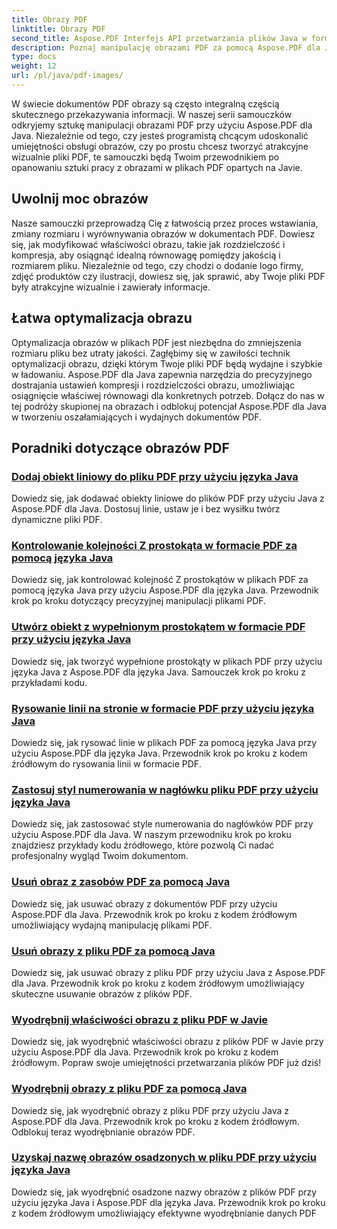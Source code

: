 ```yaml
---
title: Obrazy PDF
linktitle: Obrazy PDF
second_title: Aspose.PDF Interfejs API przetwarzania plików Java w formacie Java
description: Poznaj manipulację obrazami PDF za pomocą Aspose.PDF dla Java. Dowiedz się, jak bez wysiłku wstawiać, modyfikować i optymalizować obrazy w plikach PDF.
type: docs
weight: 12
url: /pl/java/pdf-images/
---
```


W świecie dokumentów PDF obrazy są często integralną częścią skutecznego przekazywania informacji. W naszej serii samouczków odkryjemy sztukę manipulacji obrazami PDF przy użyciu Aspose.PDF dla Java. Niezależnie od tego, czy jesteś programistą chcącym udoskonalić umiejętności obsługi obrazów, czy po prostu chcesz tworzyć atrakcyjne wizualnie pliki PDF, te samouczki będą Twoim przewodnikiem po opanowaniu sztuki pracy z obrazami w plikach PDF opartych na Javie.

## Uwolnij moc obrazów

Nasze samouczki przeprowadzą Cię z łatwością przez proces wstawiania, zmiany rozmiaru i wyrównywania obrazów w dokumentach PDF. Dowiesz się, jak modyfikować właściwości obrazu, takie jak rozdzielczość i kompresja, aby osiągnąć idealną równowagę pomiędzy jakością i rozmiarem pliku. Niezależnie od tego, czy chodzi o dodanie logo firmy, zdjęć produktów czy ilustracji, dowiesz się, jak sprawić, aby Twoje pliki PDF były atrakcyjne wizualnie i zawierały informacje.

## Łatwa optymalizacja obrazu

Optymalizacja obrazów w plikach PDF jest niezbędna do zmniejszenia rozmiaru pliku bez utraty jakości. Zagłębimy się w zawiłości technik optymalizacji obrazu, dzięki którym Twoje pliki PDF będą wydajne i szybkie w ładowaniu. Aspose.PDF dla Java zapewnia narzędzia do precyzyjnego dostrajania ustawień kompresji i rozdzielczości obrazu, umożliwiając osiągnięcie właściwej równowagi dla konkretnych potrzeb. Dołącz do nas w tej podróży skupionej na obrazach i odblokuj potencjał Aspose.PDF dla Java w tworzeniu oszałamiających i wydajnych dokumentów PDF.

## Poradniki dotyczące obrazów PDF
### [Dodaj obiekt liniowy do pliku PDF przy użyciu języka Java](./add-line-object-to-pdf-using-java/)
Dowiedz się, jak dodawać obiekty liniowe do plików PDF przy użyciu Java z Aspose.PDF dla Java. Dostosuj linie, ustaw je i bez wysiłku twórz dynamiczne pliki PDF.
### [Kontrolowanie kolejności Z prostokąta w formacie PDF za pomocą języka Java](./controlling-z-order-of-rectangle-in-pdf-with-java/)
Dowiedz się, jak kontrolować kolejność Z prostokątów w plikach PDF za pomocą języka Java przy użyciu Aspose.PDF dla języka Java. Przewodnik krok po kroku dotyczący precyzyjnej manipulacji plikami PDF.
### [Utwórz obiekt z wypełnionym prostokątem w formacie PDF przy użyciu języka Java](./create-filled-rectangle-object-in-pdf-using-java/)
Dowiedz się, jak tworzyć wypełnione prostokąty w plikach PDF przy użyciu języka Java z Aspose.PDF dla języka Java. Samouczek krok po kroku z przykładami kodu.
### [Rysowanie linii na stronie w formacie PDF przy użyciu języka Java](./drawing-line-across-the-page-in-pdf-with-java/)
Dowiedz się, jak rysować linie w plikach PDF za pomocą języka Java przy użyciu Aspose.PDF dla języka Java. Przewodnik krok po kroku z kodem źródłowym do rysowania linii w formacie PDF.
### [Zastosuj styl numerowania w nagłówku pliku PDF przy użyciu języka Java](./apply-numbering-style-in-heading-of-pdf-using-java/)
Dowiedz się, jak zastosować style numerowania do nagłówków PDF przy użyciu Aspose.PDF dla Java. W naszym przewodniku krok po kroku znajdziesz przykłady kodu źródłowego, które pozwolą Ci nadać profesjonalny wygląd Twoim dokumentom.
### [Usuń obraz z zasobów PDF za pomocą Java](./delete-image-from-pdf-resources-using-java/)
Dowiedz się, jak usuwać obrazy z dokumentów PDF przy użyciu Aspose.PDF dla Java. Przewodnik krok po kroku z kodem źródłowym umożliwiający wydajną manipulację plikami PDF.
### [Usuń obrazy z pliku PDF za pomocą Java](./delete-images-from-pdf-file-using-java/)
Dowiedz się, jak usuwać obrazy z pliku PDF przy użyciu Java z Aspose.PDF dla Java. Przewodnik krok po kroku z kodem źródłowym umożliwiający skuteczne usuwanie obrazów z plików PDF.
### [Wyodrębnij właściwości obrazu z pliku PDF w Javie](./extract-image-properties-from-pdf-in-java/)
Dowiedz się, jak wyodrębnić właściwości obrazu z plików PDF w Javie przy użyciu Aspose.PDF dla Java. Przewodnik krok po kroku z kodem źródłowym. Popraw swoje umiejętności przetwarzania plików PDF już dziś!
### [Wyodrębnij obrazy z pliku PDF za pomocą Java](./extract-images-from-pdf-file-using-java/)
Dowiedz się, jak wyodrębnić obrazy z pliku PDF przy użyciu Java z Aspose.PDF dla Java. Przewodnik krok po kroku z kodem źródłowym. Odblokuj teraz wyodrębnianie obrazów PDF.
### [Uzyskaj nazwę obrazów osadzonych w pliku PDF przy użyciu języka Java](./get-name-of-images-embedded-in-pdf-file-using-java/)
Dowiedz się, jak wyodrębnić osadzone nazwy obrazów z plików PDF przy użyciu języka Java i Aspose.PDF dla języka Java. Przewodnik krok po kroku z kodem źródłowym umożliwiający efektywne wyodrębnianie danych PDF